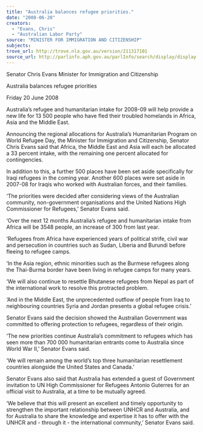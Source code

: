 ```yaml
---
title: "Australia balances refugee priorities."
date: "2008-06-20"
creators:
  - "Evans, Chris"
  - "Australian Labor Party"
source: "MINISTER FOR IMMIGRATION AND CITIZENSHIP"
subjects:
trove_url: http://trove.nla.gov.au/version/211317101
source_url: http://parlinfo.aph.gov.au/parlInfo/search/display/display.w3p;query=Id%3A%22media/pressrel/CKDR6%22
---
```


 

 Senator Chris Evans  Minister for Immigration and Citizenship 

 

 Australia balances refugee priorities 

 Friday 20 June 2008 

 Australia’s refugee and humanitarian intake for 2008-09 will help provide a new life  for 13 500 people who have fled their troubled homelands in Africa, Asia and the  Middle East. 

 Announcing the regional allocations for Australia’s Humanitarian Program on World  Refugee Day, the Minister for Immigration and Citizenship, Senator Chris Evans said  that Africa, the Middle East and Asia will each be allocated a 33 percent intake, with  the remaining one percent allocated for contingencies. 

 In addition to this, a further 500 places have been set aside specifically for Iraqi  refugees in the coming year. Another 600 places were set aside in 2007-08 for Iraqis  who worked with Australian forces, and their families. 

 ‘The priorities were decided after considering views of the Australian community,  non-government organisations and the United Nations High Commissioner for  Refugees,’ Senator Evans said. 

 ‘Over the next 12 months Australia’s refugee and humanitarian intake from Africa will  be 3548 people, an increase of 300 from last year. 

 ‘Refugees from Africa have experienced years of political strife, civil war and  persecution in countries such as Sudan, Liberia and Burundi before fleeing to  refugee camps. 

 ‘In the Asia region, ethnic minorities such as the Burmese refugees along the Thai-Burma border have been living in refugee camps for many years. 

 ‘We will also continue to resettle Bhutanese refugees from Nepal as part of the  international work to resolve this protracted problem. 

 ‘And in the Middle East, the unprecedented outflow of people from Iraq to  neighbouring countries Syria and Jordan presents a global refugee crisis.’ 

 Senator Evans said the decision showed the Australian Government was committed  to offering protection to refugees, regardless of their origin. 

 ‘The new priorities continue Australia’s commitment to refugees which has seen  more than 700 000 humanitarian entrants come to Australia since World War II,’  Senator Evans said. 

 ‘We will remain among the world’s top three humanitarian resettlement countries  alongside the United States and Canada.’ 

 Senator Evans also said that Australia has extended a guest of Government  invitation to UN High Commissioner for Refugees Antonio Guterres for an official visit  to Australia, at a time to be mutually agreed. 

 ‘We believe that this will present an excellent and timely opportunity to strengthen  the important relationship between UNHCR and Australia, and for Australia to share  the knowledge and expertise it has to offer with the UNHCR and - through it - the  international community,’ Senator Evans said.  

  

